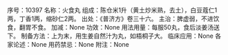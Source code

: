 序号：10397
名称：火食丸
组成：陈仓米1升（黄土炒米熟，去土），白豆蔻仁1两，丁香1两，缩砂仁2两。
出处：《普济方》卷三十六。
主治：脾虚弱，不进饮食，翻胃不食。
加减：None
功效：None
用法用量：每服50丸，食后淡姜汤送下。
制备方法：上为末，用生姜自然汁为丸，如梧桐子大。
临床应用：None
各家论述：None
用药禁忌：None
附注：None
